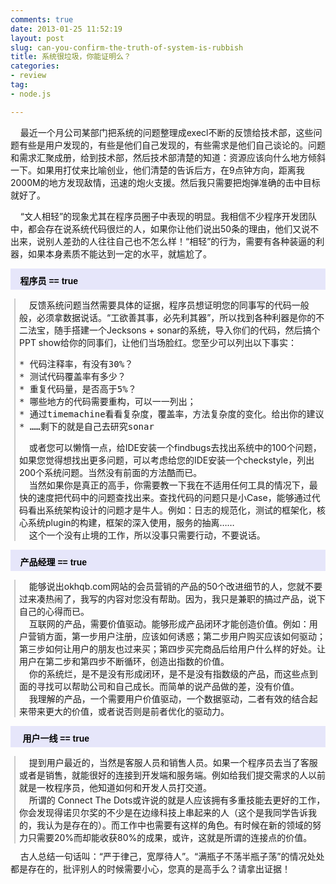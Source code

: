 ```yaml
---
comments: true
date: 2013-01-25 11:52:19
layout: post
slug: can-you-confirm-the-truth-of-system-is-rubbish
title: 系统很垃圾，你能证明么？
categories:
- review
tag:
- node.js

---
```


&nbsp;&nbsp;&nbsp;&nbsp;最近一个月公司某部门把系统的问题整理成execl不断的反馈给技术部，这些问题有些是用户发现的，有些是他们自己发现的，有些需求是他们自己谈论的。问题和需求汇聚成册，给到技术部，然后技术部清楚的知道：资源应该向什么地方倾斜一下。如果用打仗来比喻创业，他们清楚的告诉后方，在9点钟方向，距离我2000M的地方发现敌情，迅速的炮火支援。然后我只需要把炮弹准确的击中目标就好了。<br />

&nbsp;&nbsp;&nbsp;&nbsp;“文人相轻”的现象尤其在程序员圈子中表现的明显。我相信不少程序开发团队中，都会存在说系统代码很烂的人，如果你让他们说出50条的理由，他们又说不出来，说别人差劲的人往往自己也不怎么样！“相轻”的行为，需要有各种装逼的利器，如果本身素质不能达到一定的水平，就尴尬了。<br />

<p style="background-color: rgb(230, 230, 250); height: 25px; width: 100%; padding-top: 9px; font-family: arial,helvetica,sans-serif; font-size: 14px; color: rgb(0, 0, 0);"><span style="font-size:14px;"><strong>&nbsp;&nbsp;&nbsp;&nbsp;程序员 == true 
</strong></span></p><div style="border-left: 2px solid rgb(204, 204, 204); padding-left: 6px; margin-left: 6px; margin-bottom: 10px;">

&nbsp;&nbsp;&nbsp;&nbsp;反馈系统问题当然需要具体的证据，程序员想证明您的同事写的代码一般般，必须拿数据说话。“工欲善其事，必先利其器”，所以找到各种利器是你的不二法宝，随手搭建一个Jecksons + sonar的系统，导入你们的代码，然后搞个PPT show给你的同事们，让他们当场脸红。您至少可以列出以下事实：<br />
<pre>
* 代码注释率，有没有30%？
* 测试代码覆盖率有多少？
* 重复代码量，是否高于5%？
* 哪些地方的代码需要重构，可以一一列出；
* 通过timemachine看看复杂度，覆盖率，方法复杂度的变化。给出你的建议
* ……剩下的就是自己去研究sonar
</pre>
&nbsp;&nbsp;&nbsp;&nbsp;或者您可以懒惰一点，给IDE安装一个findbugs去找出系统中的100个问题，如果您觉得想找出更多问题，可以考虑给您的IDE安装一个checkstyle，列出200个系统问题。当然没有前面的方法酷而已。<br />
&nbsp;&nbsp;&nbsp;&nbsp;当然如果你是真正的高手，你需要教一下我在不适用任何工具的情况下，最快的速度把代码中的问题查找出来。查找代码的问题只是小Case，能够通过代码看出系统架构设计的问题才是牛人。例如：日志的规范化，测试的框架化，核心系统plugin的构建，框架的深入使用，服务的抽离…… <br />
&nbsp;&nbsp;&nbsp;&nbsp;这个一个没有止境的工作，所以没事只需要行动，不要说话。
</div>
<p style="background-color: rgb(230, 230, 250); height: 25px; width: 100%; padding-top: 9px; font-family: arial,helvetica,sans-serif; font-size: 14px; color: rgb(0, 0, 0);"><span style="font-size:14px;"><strong>&nbsp;&nbsp;&nbsp;&nbsp;产品经理 == true 
</strong></span></p><div style="border-left: 2px solid rgb(204, 204, 204); padding-left: 6px; margin-left: 6px; margin-bottom: 10px;">
&nbsp;&nbsp;&nbsp;&nbsp;能够说出okhqb.com网站的会员营销的产品的50个改进细节的人，您就不要过来凑热闹了，我写的内容对您没有帮助。因为，我只是兼职的搞过产品，说下自己的心得而已。<br />
&nbsp;&nbsp;&nbsp;&nbsp;互联网的产品，需要价值驱动。能够形成产品闭环才能创造价值。例如：用户营销方面，第一步用户注册，应该如何诱惑；第二步用户购买应该如何驱动；第三步如何让用户的朋友也过来买；第四步买完商品后给用户什么样的好处。让用户在第二步和第四步不断循环，创造出指数的价值。<br />
&nbsp;&nbsp;&nbsp;&nbsp;你的系统烂，是不是没有形成闭环，是不是没有指数级的产品，而这些点到面的寻找可以帮助公司和自己成长。而简单的说产品做的差，没有价值。<br />
&nbsp;&nbsp;&nbsp;&nbsp;我理解的产品，一个需要用户价值驱动，一个数据驱动，二者有效的结合起来带来更大的价值，或者说否则是前者优化的驱动力。<br />
</div>
<p style="background-color: rgb(230, 230, 250); height: 25px; width: 100%; padding-top: 9px; font-family: arial,helvetica,sans-serif; font-size: 14px; color: rgb(0, 0, 0);"><span style="font-size:14px;"><strong>&nbsp;&nbsp;&nbsp;&nbsp; 用户一线 == true 
</strong></span></p><div style="border-left: 2px solid rgb(204, 204, 204); padding-left: 6px; margin-left: 6px; margin-bottom: 10px;">
&nbsp;&nbsp;&nbsp;&nbsp;提到用户最近的，当然是客服人员和销售人员。如果一个程序员去当了客服或者是销售，就能很好的连接到开发端和服务端。例如给我们提交需求的人以前就是一枚程序员，他知道如何和开发人员打交道。<br />
&nbsp;&nbsp;&nbsp;&nbsp;所谓的 Connect The Dots或许说的就是人应该拥有多重技能去更好的工作，你会发现得诺贝尔奖的不少是在边缘科技上串起来的人（这个是我同学告诉我的，我认为是存在的）。而工作中也需要有这样的角色。有时候在新的领域的努力只需要20%而却能收获80%的成果，或许，这就是所谓的连接点的价值。
</div>
&nbsp;&nbsp;&nbsp;&nbsp;古人总结一句话叫：“严于律己，宽厚待人”。“满瓶子不荡半瓶子荡”的情况处处都是存在的，批评别人的时候需要小心，您真的是高手么？请拿出证据！
